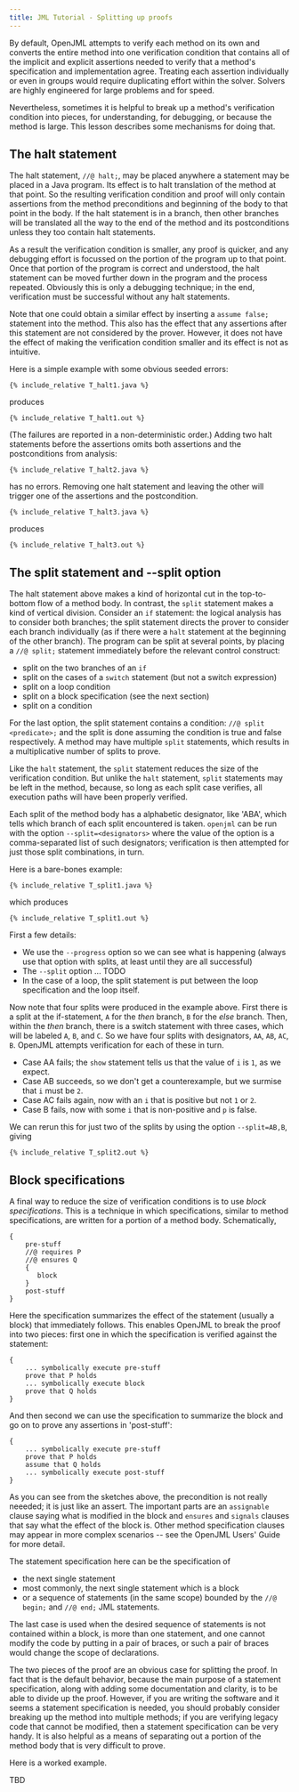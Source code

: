 ```yaml
---
title: JML Tutorial - Splitting up proofs
---
```


By default, OpenJML attempts to verify each method on its own and converts the entire method into one verification condition that contains all of the implicit and explicit assertions needed to verify that a method's specification and implementation agree. Treating each assertion individually or even in groups would require duplicating effort within the solver. Solvers are highly engineered for large problems and for speed.

Nevertheless, sometimes it is helpful to break up a method's verification condition into pieces, for understanding, for debugging, or because the method is large. This lesson describes some mechanisms for doing that.

## The halt statement

The halt statement, `//@ halt;`, may be placed anywhere a statement may be placed in a Java program. Its effect is to halt translation of the method at that point. So the resulting verification condition and proof will only contain assertions from the method preconditions and beginning of the body to that point in the body. If the halt statement is in a branch, then other branches will be translated all the way to the end of the method and its postconditions unless they too contain halt statements.

As a result the verification condition is smaller, any proof is quicker, and any debugging effort is focussed on the portion of the program up to that point. Once that portion of the program is correct and understood, the halt statement can be moved further down in the program and the process repeated.
Obviously this is only a debugging technique; in the end, verification must be successful without any halt statements.

Note that one could obtain a similar effect by inserting a `assume false;` statement into the method. This also has the effect that any assertions after
this statement are not considered by the prover. However, it does not have the effect of making the verification condition smaller and its effect is not
as intuitive.

Here is a simple example with some obvious seeded errors:
```
{% include_relative T_halt1.java %}
```
produces
```
{% include_relative T_halt1.out %}
```
(The failures are reported in a non-deterministic order.)
Adding two halt statements before the assertions omits both assertions and the postconditions from analysis:
```
{% include_relative T_halt2.java %}
```
has no errors.
Removing one halt statement and leaving the other will trigger one of the assertions and the postcondition.
```
{% include_relative T_halt3.java %}
```
produces
```
{% include_relative T_halt3.out %}
```

## The split statement and --split option

The halt statement above makes a kind of horizontal cut in the top-to-bottom flow of a method body. In contrast, the `split` statement makes a kind of vertical division. Consider an `if` statement: the logical analysis has to consider both branches; the split statement directs the prover to consider
each branch individually (as if there were a `halt` statement at the beginning of the other branch). The program can be split at several points, by placing a `//@ split;` statement immediately before the relevant control construct:
* split on the two branches of an `if`
* split on the cases of a `switch` statement (but not a switch expression)
* split on a loop condition
* split on a block specification (see the next section)
* split on a condition

For the last option, the split statement contains a condition: `//@ split <predicate>;` and the split is done assuming the condition is true and false respectively. A method may have multiple `split` statements, which results in a multiplicative number of splits to prove.

Like the `halt` statement, the `split` statement reduces the size of the verification condition. But unlike the `halt` statement, `split` statements may be left in the method, because, so long as each split case verifies, all execution paths will have been properly verified.

Each split of the method body has a alphabetic designator, like 'ABA', which tells which branch of each split encountered is taken. `openjml` can be run with the option `--split=<designators>` where the value of the option is a comma-separated list of such designators; verification is then attempted for just those split combinations, in turn.

Here is a bare-bones example:
```
{% include_relative T_split1.java %}
```
which produces
```
{% include_relative T_split1.out %}
```
First a few details:
* We use the `--progress` option so we can see what is happening (always use that option with splits, at least until they are all successful)
* The `--split` option ... TODO
* In the case of a loop, the split statement is put between the loop specification and the loop itself.

Now note that four splits were produced in the example above. First there is a split at the if-statement, `A` for the _then_ branch, `B` for the _else_ branch. Then, within the _then_
branch, there is a switch statement with three cases, which will be labeled `A`, `B`, and `C`. So we have four splits with designators, `AA`, `AB`, `AC`, `B`.
OpenJML attempts verification for each of these in turn. 
* Case AA fails; the `show` statement tells us that the value of `i` is `1`, as we expect.
* Case AB succeeds, so we don't get a counterexample, but we surmise that `i` must be `2`.
* Case AC fails again, now with an `i` that is positive but not `1` or `2`.
* Case B fails, now with some `i` that is non-positive and `p` is false.

We can rerun this for just two of the splits by using the option `--split=AB,B`, giving
```
{% include_relative T_split2.out %}
```

## Block specifications

A final way to reduce the size of verification conditions is to use _block specifications_. This is a technique in which specifications, similar to method specifications, are written for a portion of a method body. Schematically,
```
{
    pre-stuff
    //@ requires P
    //@ ensures Q
    {
       block
    }
    post-stuff
}
```
Here the specification summarizes the effect of the statement (usually a block) that immediately follows. This enables OpenJML to break the proof into two pieces: first one in which the specification is verified against the statement:
```
{
    ... symbolically execute pre-stuff
    prove that P holds
    ... symbolically execute block
    prove that Q holds
}
```
And then second we can use the specification to summarize the block and go on to prove any assertions in 'post-stuff':
```
{
    ... symbolically execute pre-stuff
    prove that P holds
    assume that Q holds
    ... symbolically execute post-stuff
}
```

As you can see from the sketches above, the precondition is not really neeeded; it is just like an assert. The important parts are an `assignable` clause saying what is modified in the block and `ensures` and `signals` clauses that say what the effect of the block is. Other method specification clauses may appear in more complex scenarios -- see the OpenJML Users' Guide for more detail.

The statement specification here can be the specification of
* the next single statement
* most commonly, the next single statement which is a block
* or a sequence of statements (in the same scope) bounded by the `//@ begin;` and `//@ end;` JML statements.

The last case is used when the desired sequence of statements is not contained within a block, is more than one statement, and one cannot modify the code by putting in a pair of braces, or such a pair of braces would change the scope of declarations.

The two pieces of the proof are an obvious case for splitting the proof. In fact that is the default behavior, because the main purpose of a statement specification, along with adding some documentation and clarity, is to be able to divide up the proof. However, if you are writing the software and it seems a statement specification is needed, you should probably consider breaking up the method into multiple methods; if you are verifying legacy code that cannot be modified, then a statement specification can be very handy. It is also helpful as a means of separating out a portion of the method body that is very difficult to prove.

Here is a worked example.

TBD



